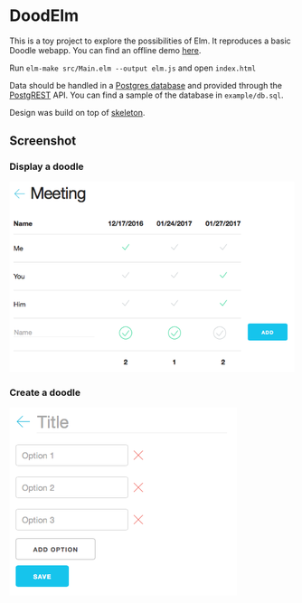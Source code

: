 # DoodElm

This is a toy project to explore the possibilities of Elm. It reproduces a
basic Doodle webapp. You can find an offline demo [here](http://jbcordonnier.com/doodelm/).

Run `elm-make src/Main.elm --output elm.js` and open `index.html`

Data should be handled in a [Postgres database](https://www.postgresql.org) and
provided through the [PostgREST](http://postgrest.com) API. You can find a
sample of the database in `example/db.sql`.

Design was build on top of [skeleton](http://getskeleton.com).

## Screenshot

### Display a doodle

![Display a doodle screenshot](media/show.png)

### Create a doodle

![Create a doodle screenshot](media/create.png)
